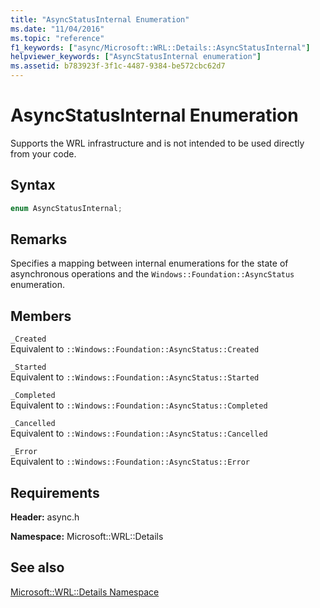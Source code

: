 ```yaml
---
title: "AsyncStatusInternal Enumeration"
ms.date: "11/04/2016"
ms.topic: "reference"
f1_keywords: ["async/Microsoft::WRL::Details::AsyncStatusInternal"]
helpviewer_keywords: ["AsyncStatusInternal enumeration"]
ms.assetid: b783923f-3f1c-4487-9384-be572cbc62d7
---
```

# AsyncStatusInternal Enumeration

Supports the WRL infrastructure and is not intended to be used directly from your code.

## Syntax

```cpp
enum AsyncStatusInternal;
```

## Remarks

Specifies a mapping between internal enumerations for the state of asynchronous operations and the `Windows::Foundation::AsyncStatus` enumeration.

## Members

`_Created`<br/>
Equivalent to `::Windows::Foundation::AsyncStatus::Created`

`_Started`<br/>
Equivalent to `::Windows::Foundation::AsyncStatus::Started`

`_Completed`<br/>
Equivalent to `::Windows::Foundation::AsyncStatus::Completed`

`_Cancelled`<br/>
Equivalent to `::Windows::Foundation::AsyncStatus::Cancelled`

`_Error`<br/>
Equivalent to `::Windows::Foundation::AsyncStatus::Error`

## Requirements

**Header:** async.h

**Namespace:** Microsoft::WRL::Details

## See also

[Microsoft::WRL::Details Namespace](microsoft-wrl-details-namespace.md)
